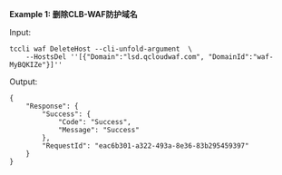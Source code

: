 **Example 1: 删除CLB-WAF防护域名**



Input: 

```
tccli waf DeleteHost --cli-unfold-argument  \
    --HostsDel ''[{"Domain":"lsd.qcloudwaf.com", "DomainId":"waf-MyBQKIZe"}]''
```

Output: 
```
{
    "Response": {
        "Success": {
            "Code": "Success",
            "Message": "Success"
        },
        "RequestId": "eac6b301-a322-493a-8e36-83b295459397"
    }
}
```

